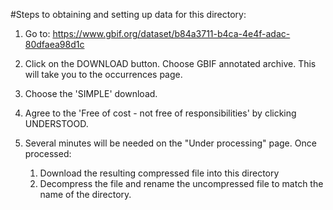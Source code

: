 #Steps to obtaining and setting up data for this directory:

1. Go to: https://www.gbif.org/dataset/b84a3711-b4ca-4e4f-adac-80dfaea98d1c

2. Click on the DOWNLOAD button. Choose GBIF annotated archive. This will take you to the occurrences page. 
3. Choose the 'SIMPLE' download.
4. Agree to the 'Free of cost - not free of responsibilities' by clicking UNDERSTOOD.
5. Several minutes will be needed on the "Under processing" page. Once processed:
	1. Download the resulting compressed file into this directory
	2. Decompress the file and rename the uncompressed file to match the name of the directory.